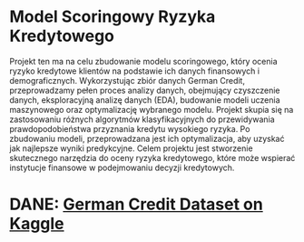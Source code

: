 # Model Scoringowy Ryzyka Kredytowego
Projekt ten ma na celu zbudowanie modelu scoringowego, który ocenia ryzyko kredytowe klientów na podstawie ich danych finansowych i demograficznych. Wykorzystując zbiór danych German Credit, przeprowadzamy pełen proces analizy danych, obejmujący czyszczenie danych, eksploracyjną analizę danych (EDA), budowanie modeli uczenia maszynowego oraz optymalizację wybranego modelu.
Projekt skupia się na zastosowaniu różnych algorytmów klasyfikacyjnych do przewidywania prawdopodobieństwa przyznania kredytu wysokiego ryzyka. Po zbudowaniu modeli, przeprowadzana jest ich optymalizacja, aby uzyskać jak najlepsze wyniki predykcyjne. 
Celem projektu jest stworzenie skutecznego narzędzia do oceny ryzyka kredytowego, które może wspierać instytucje finansowe w podejmowaniu decyzji kredytowych.

# **DANE:** [German Credit Dataset on Kaggle](https://www.kaggle.com/datasets/uciml/german-credit)
